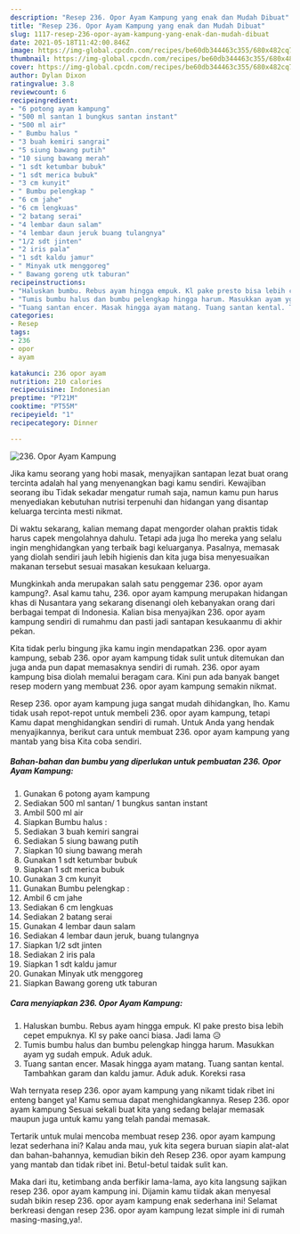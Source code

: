 ```yaml
---
description: "Resep 236. Opor Ayam Kampung yang enak dan Mudah Dibuat"
title: "Resep 236. Opor Ayam Kampung yang enak dan Mudah Dibuat"
slug: 1117-resep-236-opor-ayam-kampung-yang-enak-dan-mudah-dibuat
date: 2021-05-18T11:42:00.846Z
image: https://img-global.cpcdn.com/recipes/be60db344463c355/680x482cq70/236-opor-ayam-kampung-foto-resep-utama.jpg
thumbnail: https://img-global.cpcdn.com/recipes/be60db344463c355/680x482cq70/236-opor-ayam-kampung-foto-resep-utama.jpg
cover: https://img-global.cpcdn.com/recipes/be60db344463c355/680x482cq70/236-opor-ayam-kampung-foto-resep-utama.jpg
author: Dylan Dixon
ratingvalue: 3.8
reviewcount: 6
recipeingredient:
- "6 potong ayam kampung"
- "500 ml santan 1 bungkus santan instant"
- "500 ml air"
- " Bumbu halus "
- "3 buah kemiri sangrai"
- "5 siung bawang putih"
- "10 siung bawang merah"
- "1 sdt ketumbar bubuk"
- "1 sdt merica bubuk"
- "3 cm kunyit"
- " Bumbu pelengkap "
- "6 cm jahe"
- "6 cm lengkuas"
- "2 batang serai"
- "4 lembar daun salam"
- "4 lembar daun jeruk buang tulangnya"
- "1/2 sdt jinten"
- "2 iris pala"
- "1 sdt kaldu jamur"
- " Minyak utk menggoreg"
- " Bawang goreng utk taburan"
recipeinstructions:
- "Haluskan bumbu. Rebus ayam hingga empuk. Kl pake presto bisa lebih cepet empuknya. Kl sy pake oanci biasa. Jadi lama 😥"
- "Tumis bumbu halus dan bumbu pelengkap hingga harum. Masukkan ayam yg sudah empuk. Aduk aduk."
- "Tuang santan encer. Masak hingga ayam matang. Tuang santan kental. Tambahkan garam dan kaldu jamur. Aduk aduk. Koreksi rasa"
categories:
- Resep
tags:
- 236
- opor
- ayam

katakunci: 236 opor ayam 
nutrition: 210 calories
recipecuisine: Indonesian
preptime: "PT21M"
cooktime: "PT55M"
recipeyield: "1"
recipecategory: Dinner

---
```



![236. Opor Ayam Kampung](https://img-global.cpcdn.com/recipes/be60db344463c355/680x482cq70/236-opor-ayam-kampung-foto-resep-utama.jpg)

Jika kamu seorang yang hobi masak, menyajikan santapan lezat buat orang tercinta adalah hal yang menyenangkan bagi kamu sendiri. Kewajiban seorang ibu Tidak sekadar mengatur rumah saja, namun kamu pun harus menyediakan kebutuhan nutrisi terpenuhi dan hidangan yang disantap keluarga tercinta mesti nikmat.

Di waktu  sekarang, kalian memang dapat mengorder olahan praktis tidak harus capek mengolahnya dahulu. Tetapi ada juga lho mereka yang selalu ingin menghidangkan yang terbaik bagi keluarganya. Pasalnya, memasak yang diolah sendiri jauh lebih higienis dan kita juga bisa menyesuaikan makanan tersebut sesuai masakan kesukaan keluarga. 



Mungkinkah anda merupakan salah satu penggemar 236. opor ayam kampung?. Asal kamu tahu, 236. opor ayam kampung merupakan hidangan khas di Nusantara yang sekarang disenangi oleh kebanyakan orang dari berbagai tempat di Indonesia. Kalian bisa menyajikan 236. opor ayam kampung sendiri di rumahmu dan pasti jadi santapan kesukaanmu di akhir pekan.

Kita tidak perlu bingung jika kamu ingin mendapatkan 236. opor ayam kampung, sebab 236. opor ayam kampung tidak sulit untuk ditemukan dan juga anda pun dapat memasaknya sendiri di rumah. 236. opor ayam kampung bisa diolah memalui beragam cara. Kini pun ada banyak banget resep modern yang membuat 236. opor ayam kampung semakin nikmat.

Resep 236. opor ayam kampung juga sangat mudah dihidangkan, lho. Kamu tidak usah repot-repot untuk membeli 236. opor ayam kampung, tetapi Kamu dapat menghidangkan sendiri di rumah. Untuk Anda yang hendak menyajikannya, berikut cara untuk membuat 236. opor ayam kampung yang mantab yang bisa Kita coba sendiri.

<!--inarticleads1-->

##### Bahan-bahan dan bumbu yang diperlukan untuk pembuatan 236. Opor Ayam Kampung:

1. Gunakan 6 potong ayam kampung
1. Sediakan 500 ml santan/ 1 bungkus santan instant
1. Ambil 500 ml air
1. Siapkan  Bumbu halus :
1. Sediakan 3 buah kemiri sangrai
1. Sediakan 5 siung bawang putih
1. Siapkan 10 siung bawang merah
1. Gunakan 1 sdt ketumbar bubuk
1. Siapkan 1 sdt merica bubuk
1. Gunakan 3 cm kunyit
1. Gunakan  Bumbu pelengkap :
1. Ambil 6 cm jahe
1. Sediakan 6 cm lengkuas
1. Sediakan 2 batang serai
1. Gunakan 4 lembar daun salam
1. Sediakan 4 lembar daun jeruk, buang tulangnya
1. Siapkan 1/2 sdt jinten
1. Sediakan 2 iris pala
1. Siapkan 1 sdt kaldu jamur
1. Gunakan  Minyak utk menggoreg
1. Siapkan  Bawang goreng utk taburan




<!--inarticleads2-->

##### Cara menyiapkan 236. Opor Ayam Kampung:

1. Haluskan bumbu. Rebus ayam hingga empuk. Kl pake presto bisa lebih cepet empuknya. Kl sy pake oanci biasa. Jadi lama 😥
1. Tumis bumbu halus dan bumbu pelengkap hingga harum. Masukkan ayam yg sudah empuk. Aduk aduk.
1. Tuang santan encer. Masak hingga ayam matang. Tuang santan kental. Tambahkan garam dan kaldu jamur. Aduk aduk. Koreksi rasa




Wah ternyata resep 236. opor ayam kampung yang nikamt tidak ribet ini enteng banget ya! Kamu semua dapat menghidangkannya. Resep 236. opor ayam kampung Sesuai sekali buat kita yang sedang belajar memasak maupun juga untuk kamu yang telah pandai memasak.

Tertarik untuk mulai mencoba membuat resep 236. opor ayam kampung lezat sederhana ini? Kalau anda mau, yuk kita segera buruan siapin alat-alat dan bahan-bahannya, kemudian bikin deh Resep 236. opor ayam kampung yang mantab dan tidak ribet ini. Betul-betul taidak sulit kan. 

Maka dari itu, ketimbang anda berfikir lama-lama, ayo kita langsung sajikan resep 236. opor ayam kampung ini. Dijamin kamu tiidak akan menyesal sudah bikin resep 236. opor ayam kampung enak sederhana ini! Selamat berkreasi dengan resep 236. opor ayam kampung lezat simple ini di rumah masing-masing,ya!.

